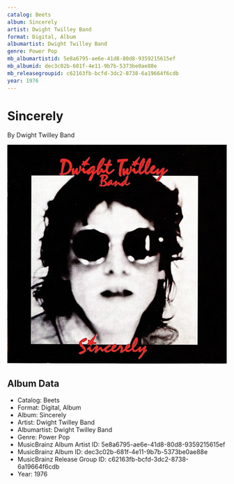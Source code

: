 ```yaml
---
catalog: Beets
album: Sincerely
artist: Dwight Twilley Band
format: Digital, Album
albumartist: Dwight Twilley Band
genre: Power Pop
mb_albumartistid: 5e8a6795-ae6e-41d8-80d8-9359215615ef
mb_albumid: dec3c02b-681f-4e11-9b7b-5373be0ae88e
mb_releasegroupid: c62163fb-bcfd-3dc2-8738-6a19664f6cdb
year: 1976
---
```


# Sincerely

By Dwight Twilley Band

![](../../assets/beetscovers/Dwight_Twilley_Band-Sincerely.jpg)

## Album Data

- Catalog: Beets
- Format: Digital, Album
- Album: Sincerely
- Artist: Dwight Twilley Band
- Albumartist: Dwight Twilley Band
- Genre: Power Pop
- MusicBrainz Album Artist ID: 5e8a6795-ae6e-41d8-80d8-9359215615ef
- MusicBrainz Album ID: dec3c02b-681f-4e11-9b7b-5373be0ae88e
- MusicBrainz Release Group ID: c62163fb-bcfd-3dc2-8738-6a19664f6cdb
- Year: 1976

